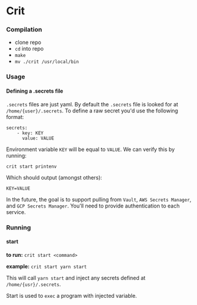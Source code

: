 # Crit

### Compilation

* clone repo
* `cd` into repo
* `make`
* `mv ./crit /usr/local/bin`

### Usage

#### Defining a .secrets file

`.secrets` files are just yaml. By default the `.secrets` file is looked for at `/home/{user}/.secrets`. To define a raw secret you'd use the following format:

```
secrets:
    - key: KEY
      value: VALUE
```

Environment variable `KEY` will be equal to `VALUE`. We can verify this by running:

```
crit start printenv
```

Which should output (amongst others):

```
KEY=VALUE
```

In the future, the goal is to support pulling from `Vault`, `AWS Secrets Manager`, and `GCP Secrets Manager`. You'll need to provide authentication to each service.

### Running

#### start

**to run:** `crit start <command>`

**example:** `crit start yarn start`

This will call `yarn start` and inject any secrets defined at `/home/{usr}/.secrets`.

Start is used to `exec` a program with injected variable. 